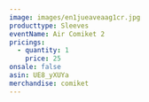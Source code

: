 ```yaml
---
image: images/en1jueaveaag1cr.jpg
producttype: Sleeves
eventName: Air Comiket 2
pricings:
  - quantity: 1
    price: 25
onsale: false
asin: UE8_yXUYa
merchandise: comiket
---
```


